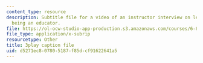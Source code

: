 ```yaml
---
content_type: resource
description: Subtitle file for a video of an instructor interview on learning about
  being an educator.
file: https://ol-ocw-studio-app-production.s3.amazonaws.com/courses/6-811-principles-and-practice-of-assistive-technology-fall-2014/d5271ec807805187f85dcf91622641a5_EmwHY7Ibu9k.srt
file_type: application/x-subrip
resourcetype: Other
title: 3play caption file
uid: d5271ec8-0780-5187-f85d-cf91622641a5
---
```

